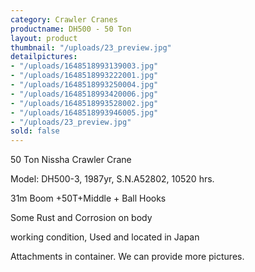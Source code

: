 ```yaml
---
category: Crawler Cranes
productname: DH500 - 50 Ton
layout: product
thumbnail: "/uploads/23_preview.jpg"
detailpictures:
- "/uploads/1648518993139003.jpg"
- "/uploads/1648518993222001.jpg"
- "/uploads/1648518993250004.jpg"
- "/uploads/1648518993420006.jpg"
- "/uploads/1648518993528002.jpg"
- "/uploads/1648518993946005.jpg"
- "/uploads/23_preview.jpg"
sold: false
---
```


50 Ton Nissha Crawler Crane

Model: DH500-3, 1987yr, S.N.A52802, 10520 hrs. 

31m Boom +50T+Middle + Ball Hooks

Some Rust and Corrosion on body

working condition, Used and located in Japan 

Attachments in container. We can provide more pictures.



